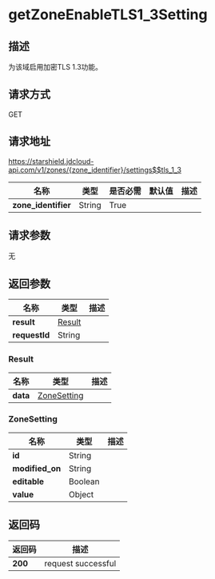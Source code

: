 # getZoneEnableTLS1_3Setting


## 描述
为该域启用加密TLS 1.3功能。

## 请求方式
GET

## 请求地址
https://starshield.jdcloud-api.com/v1/zones/{zone_identifier}/settings$$tls_1_3

|名称|类型|是否必需|默认值|描述|
|---|---|---|---|---|
|**zone_identifier**|String|True| | |

## 请求参数
无


## 返回参数
|名称|类型|描述|
|---|---|---|
|**result**|[Result](#result)| |
|**requestId**|String| |

### <div id="Result">Result</div>
|名称|类型|描述|
|---|---|---|
|**data**|[ZoneSetting](#zonesetting)| |
### <div id="ZoneSetting">ZoneSetting</div>
|名称|类型|描述|
|---|---|---|
|**id**|String| |
|**modified_on**|String| |
|**editable**|Boolean| |
|**value**|Object| |

## 返回码
|返回码|描述|
|---|---|
|**200**|request successful|
